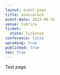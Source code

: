 ```yaml
---
layout: event-page
title: asascacaca
event-date: 2023-08-31
venue: Fabrica
ticket:
  state: Ticketed
conference: false
upcoming: true
published: true
seo: true
---
```

T﻿est page.